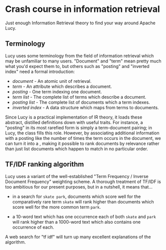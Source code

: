 # Crash course in information retrieval

Just enough Information Retrieval theory to find your way around Apache Lucy.

## Terminology

Lucy uses some terminology from the field of information retrieval which
may be unfamiliar to many users.  "Document" and "term" mean pretty much what
you'd expect them to, but others such as "posting" and "inverted index" need a
formal introduction:

* _document_ - An atomic unit of retrieval.
* _term_ - An attribute which describes a document.
* _posting_ - One term indexing one document.
* _term list_ - The complete list of terms which describe a document.
* _posting list_ - The complete list of documents which a term indexes.
* _inverted index_ - A data structure which maps from terms to documents.

Since Lucy is a practical implementation of IR theory, it loads these
abstract, distilled definitions down with useful traits.  For instance, a
"posting" in its most rarefied form is simply a term-document pairing; in
Lucy, the class [](cfish:lucy.MatchPosting) fills this
role.  However, by associating additional information with a posting like the
number of times the term occurs in the document, we can turn it into a
[](cfish:lucy.ScorePosting), making it possible
to rank documents by relevance rather than just list documents which happen to
match in no particular order.

## TF/IDF ranking algorithm

Lucy uses a variant of the well-established "Term Frequency / Inverse
Document Frequency" weighting scheme.  A thorough treatment of TF/IDF is too
ambitious for our present purposes, but in a nutshell, it means that...

* in a search for `skate park`, documents which score well for the
  comparatively rare term `skate` will rank higher than documents which score
  well for the more common term `park`.

* a 10-word text which has one occurrence each of both `skate` and `park` will
  rank higher than a 1000-word text which also contains one occurrence of each.

A web search for "tf idf" will turn up many excellent explanations of the
algorithm.

